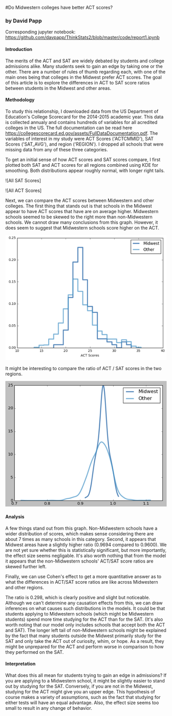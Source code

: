 #Do Midwestern colleges have better ACT scores?
### by David Papp

Corresponding jupyter notebook:
https://github.com/davpapp/ThinkStats2/blob/master/code/report1.ipynb


#### Introduction
The merits of the ACT and SAT are widely debated by students and college admissions alike. Many students seek to gain an edge by taking one or the other. There are a number of rules of thumb regarding each, with one of the main ones being that colleges in the Midwest prefer ACT scores. The goal of this article is to explore the differences in ACT to SAT score ratios between students in the Midwest and other areas. 

#### Methodology
To study this relationship, I downloaded data from the US Department of Education's College Scorecard for the 2014-2015 academic year. This data is collected annualy and contains hundreds of variables for all acredited colleges in the US. The full documentation can be read here https://collegescorecard.ed.gov/assets/FullDataDocumentation.pdf. The variables of interest in my study were ACT Scores ('ACTCMMID'), SAT Scores ('SAT_AVG'), and region ('REGION'). I dropped all schools that were missing data from any of these three categories.

To get an initial sense of how ACT scores and SAT scores compare, I first plotted both SAT and ACT scores for all regions combined using KDE for smoothing. Both distributions appear roughly normal, with longer right tails.

![All SAT Scores] 

![All ACT Scores] 

Next, we can compare the ACT scores between Midwestern and other colleges. The first thing that stands out is that schools in the Midwest appear to have ACT scores that have are on average higher. Midwestern schools seemed to be skewed to the right more than non-Midwestern schools. We cannot draw many conclusions from this graph. However, it does seem to suggest that Midwestern schools score higher on the ACT.

![ACT Scores by Region](https://github.com/davpapp/ThinkStats2/blob/master/Reports/Images/pmf.png?raw=true)

It might be interesting to compare the ratio of ACT / SAT scores in the two regions. 

![ACT/SAT Score Ratios by Region](https://github.com/davpapp/ThinkStats2/blob/master/Reports/Images/kde.png?raw=true)


#### Analysis
A few things stand out from this graph. Non-Midwestern schools have a wider distribution of scores, which makes sense considering there are about 7 times as many schools in this category. Second, it appears that Midwest areas have a slightly higher ratio (0.9694 compared to 0.9600). We are not yet sure whether this is statistically significant, but more importantly, the effect size seems negligable. It's also worth nothing that from the model it appears that the non-Midwestern schools' ACT/SAT score ratios are skewed further left.

Finally, we can use Cohen's effect to get a more quantitative answer as to what the differences in ACT/SAT score ratios are like across Midwestern and other regions.

The ratio is 0.298, which is clearly positive and slight but noticeable. Although we can't determine any causation effects from this, we can draw inferences on what causes such distributions in the models. It could be that students applying to Midwestern schools (which might be Midwestern students) spend more time studying for the ACT than for the SAT. (It's also worth noting that our model only includes schools that accept both the ACT and SAT). The longer left tail of non-Midwestern schools might be explained by the fact that many students outside the Midwest primarily study for the SAT and only take the ACT out of curiosity, whim, or hope. As a result, they might be unprepared for the ACT and perform worse in comparison to how they performed on the SAT.

#### Interpretation
What does this all mean for students trying to gain an edge in admissions? If you are applying to a Midwestern school, it might be slightly easier to stand out by studying for the SAT. Conversely, if you are not in the Midwest, studying for the ACT might give you an upper edge. This hypothesis of course makes a variety of assumptions, such as the fact that studying for either tests will have an equal advantage. Also, the effect size seems too small to result in any change of behavior.
